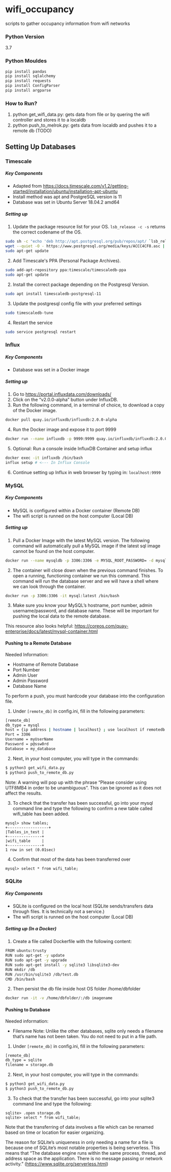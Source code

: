 # wifi_occupancy
scripts to gather occupancy information from wifi networks

### Python Version
3.7

### Python Mouldes
```bash
pip install pandas
pip install sqlalchemy
pip install requests
pip install ConfigParser
pip install argparse
```

### How to Run? 
1. python get_wifi_data.py: gets data from file or by quering the wifi controller and stores it to a localdb
2. python push_to_melrok.py: gets data from localdb and pushes it to a remote db (TODO)

## Setting Up Databases
### Timescale
##### Key Components
* Adapted from https://docs.timescale.com/v1.2/getting-started/installation/ubuntu/installation-apt-ubuntu
* Install method was apt and PostgreSQL version is 11
* Database was set in Ubuntu Server 18.04.2 amd64

##### Setting up
1. Update the package resource list for your OS.  `lsb_release -c -s` returns the correct codename of the OS.
```bash
sudo sh -c "echo 'deb http://apt.postgresql.org/pub/repos/apt/ `lsb_release -c -s`-pgdg main' >> /etc/apt/sources.list.d/pgdg.list"
wget --quiet -O - https://www.postgresql.org/media/keys/ACCC4CF8.asc | sudo apt-key add -
sudo apt-get update
```
2. Add Timescale's PPA (Personal Package Archives).
```bash
sudo add-apt-repository ppa:timescale/timescaledb-ppa
sudo apt-get update
```
2. Install the correct package depending on the Postgresql Version.
```bash
sudo apt install timescaledb-postgresql-11
```
3. Update the postgresql config file with your preferred settings
```bash
sudo timescaledb-tune
```
4. Restart the service
```bash
sudo service postgresql restart
```
### Influx
##### Key Components
* Database was set in a Docker image

##### Setting up
1. Go to https://portal.influxdata.com/downloads/
2. Click on the “v2.0.0-alpha” button under InfluxDB.
3. Run the following command, in a terminal of choice, to download a copy of the Docker image.
```bash
docker pull quay.io/influxdb/influxdb:2.0.0-alpha
```
4. Run the Docker image and expose it to port 9999
```bash
docker run --name influxdb -p 9999:9999 quay.io/influxdb/influxdb:2.0.0-alpha
```
5. Optional: Run a console  inside InfluxDB Container and setup influx
```bash
docker exec -it influxdb /bin/bash
influx setup # <--- In Influx Console
```
6. Continue setting up Influx in web browser by typing in: `localhost:9999`

### MySQL
##### Key Components
* MySQL is configured within a Docker container (Remote DB)
* The wifi script is runned on the host computer (Local DB)
##### Setting up
1. Pull a Docker Image with the latest MySQL version. The following command will automatically pull a MySQL image if the latest sql image cannot be found on the host computer.
```bash
docker run --name mysqldb -p 3306:3306 -e MYSQL_ROOT_PASSWORD= -d mysql:latest
```
2. The container will close down when the previous command finishes. To open a running, functioning container we run this command. This command will run the database server and we will have a shell where we can look through the container.
```bash
docker run -p 3306:3306 -it mysql:latest /bin/bash
```

3. Make sure you know your MySQL’s hostname, port number, admin username/password, and database name. These will be important for pushing the local data to the remote database.

This resource also looks helpful: https://coreos.com/quay-enterprise/docs/latest/mysql-container.html
#### Pushing to a Remote Database
Needed Information:
* Hostname of Remote Database
* Port Number
* Admin User
* Admin Password
* Database Name

To perform a push, you must hardcode your database into the configuration file.

1. Under `[remote_db]` in config.ini, fill in the following parameters:
```bash
[remote_db]
db_type = mysql
host = {ip address | hostname | localhost} ; use localhost if remotedb is a container
Port = 3306
Username = myUserName
Password = p@ssw0rd
Database = my_database
```
2. Next, in your host computer, you will type in the commands:
```bash
$ python3 get_wifi_data.py
$ python3 push_to_remote_db.py
```
Note: A warning will pop up with the phrase “Please consider using UTF8MB4 in order to be unambiguous”. This can be ignored as it does not affect the results.

3. To check that the transfer has been successful, go into your mysql command line and type the following to confirm a new table called wifi_table has been added.
```mysql
mysql> show tables;
+------------------+
|Tables_in_test |
+---------------+
|wifi_table     |
+---------------+
1 row in set (0.01sec)
```

4. Confirm that most of the data has been transferred over
```mysql
mysql> select * from wifi_table;
```


### SQLite
##### Key Components
* SQLite is configured on the local host (SQLite sends/transfers data through files. It is technically not a service.)
* The wifi script is runned on the host computer (Local DB)
##### Setting up (In a Docker)
1. Create a file called Dockerfile with the following content:
```bash
FROM ubuntu:trusty
RUN sudo apt-get -y update
RUN sudo apt-get -y upgrade
RUN sudo apt-get install -y sqlite3 libsqlite3-dev
RUN mkdir /db
RUN /usr/bin/sqlite3 /db/test.db
CMD /bin/bash
```
2. Then persist the db file inside host OS folder /home/dbfolder
```bash
docker run -it -v /home/dbfolder/:/db imagename
```
#### Pushing to Database
Needed information:
* Filename
Note: Unlike the other databases, sqlite only needs a filename that’s name has not been taken. You do not need to put in a file path.

1. Under `[remote_db]` in config.ini, fill in the following parameters:
```bash
[remote_db]
db_type = sqlite
filename = storage.db
```
2. Next, in your host computer, you will type in the commands:
```bash
$ python3 get_wifi_data.py
$ python3 push_to_remote_db.py
```
3. To check that the transfer has been successful, go into your sqlite3 command line and type the following:
```mysql
sqlite> .open storage.db
sqlite> select * from wifi_table;
```
Note that the transferring of data involves a file which can be renamed based on time or location for easier organizing.

The reason for SQLite’s uniqueness in only needing a name for a file is because one of SQLite’s most notable properties is being serverless. This means that “The database engine runs within the same process, thread, and address space as the application. There is no message passing or network activity.” (https://www.sqlite.org/serverless.html)


